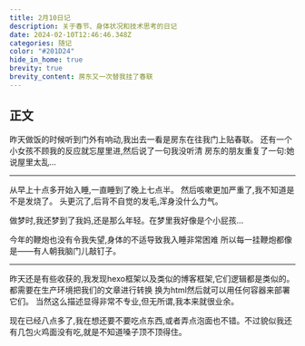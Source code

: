 ```yaml
---
title: 2月10日记
description: 关于春节、身体状况和技术思考的日记
date: 2024-02-10T12:46:46.348Z
categories: 随记
color: "#201D24"
hide_in_home: true
brevity: true
brevity_content: 房东又一次替我挂了春联
---
```

## 正文

昨天做饭的时候听到门外有响动,我出去一看是房东在往我门上贴春联。
还有一个小女孩不顾我的反应就忘屋里进,然后说了一句我没听清
房东的朋友重复了一句:她说屋里太乱...

---
从早上十点多开始入睡,一直睡到了晚上七点半。
然后咳嗽更加严重了,我不知道是不是发烧了。
头更沉了,后背不自觉的发毛,浑身没什么力气。

做梦时,我还梦到了我妈,还是那么年轻。在梦里我好像是个小屁孩... 

今年的鞭炮也没有令我失望,身体的不适导致我入睡非常困难
所以每一挂鞭炮都像是——有人朝我脑门儿敲钉子。

---
昨天还是有些收获的,我发现hexo框架以及类似的博客框架,它们逻辑都是类似的。
都需要在生产环境把我们的文章进行转换
换为html然后就可以用任何容器来部署它们。
当然这么描述显得非常不专业,但无所谓,我本来就很业余。

现在已经八点多了,我在想还要不要吃点东西,或者弄点泡面也不错。不过貌似我还有几包火鸡面没有吃,就是不知道嗓子顶不顶得住。 

